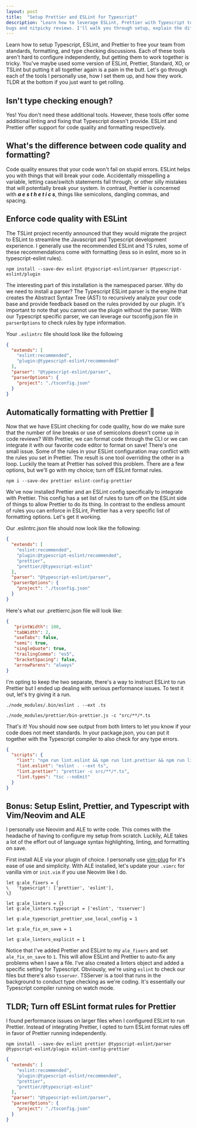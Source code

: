 ```yaml
---
layout: post
title:  "Setup Prettier and ESLint for Typescript"
description: "Learn how to leverage ESLint, Prettier with Typescript to reduce
bugs and nitpicky reviews. I'll walk you through setup, explain the differences"
---
```


Learn how to setup Typescript, ESLint, and Prettier to free your team from
standards, formatting, and type checking discussions. Each of these tools
aren't hard to configure independently, but getting them to work together is
tricky. You've maybe used some version of ESLint, Prettier, Standard, XO, or
TSLint but putting it all together again is a pain in the butt. Let's go through
each of the tools I personally use, how I set them up, and how they work. TLDR
at the bottom if you just want to get rolling.

<!--break-->

## Isn't type checking enough?
Yes! You don't need these additional tools. However, these tools offer some
additional linting and fixing that Typescript doesn't provide. ESLint and
Prettier offer support for code quality and formatting respectively.

## What's the difference between code quality and formatting?
Code quality ensures that your code won't fail on stupid errors. ESLint helps
you with things that will break your code. Accidentally misspelling a variable,
letting case/switch statements fall through, or other silly mistakes that will
potentially break your system. In contrast, Prettier is concerned with **_a e s t
h e t i c s_**, things like semicolons, dangling commas, and spacing.

## Enforce code quality with ESLint
The TSLint project recently announced that they would migrate the project to
ESLint to streamline the Javascript and Typescript development experience. I
generally use the recommended ESLint and TS rules, some of these
recommendations come with formatting (less so in eslint, more so in
typescript-eslint rules).

`npm install --save-dev eslint @typscript-eslint/parser
@typescript-eslint/plugin`

The interesting part of this installation is the namespaced parser. Why do we
need to install a parser? The Typescript ESLint parser is the engine that
creates the Abstract Syntax Tree (AST) to recursively analyze your code base
and provide feedback based on the rules provided by our plugin. It's important
to note that you cannot use the plugin without the parser. With our Typescript
specific parser, we can leverage our tsconfig.json file in `parserOptions` to
check rules by type information.

Your `.eslintrc` file should look like the following

```json
{
  "extends": [
    "eslint:recommended",
    "plugin:@typescript-eslint/recommended"
  ],
  "parser": "@typescript-eslint/parser",
  "parserOptions": {
    "project": "./tsconfig.json"
  }
}
```

## Automatically formatting with Prettier 💅
Now that we have ESLint checking for code quality, how do we make sure that the
number of line breaks or use of semicolons doesn't come up in code reviews?
With Prettier, we can format code through the CLI or we can integrate it with
our favorite code editor to format on save! There's one small issue. Some of
the rules in your ESLint configuration may conflict with the rules you set in
Prettier. The result is one tool overriding the other in a loop. Luckily the
team at Prettier has solved this problem. There are a few options, but we'll go
with my choice; turn off ESLint format rules.

`npm i --save-dev prettier eslint-config-prettier`

We've now installed Prettier and an ESLint config specifically to integrate
with Prettier. This config has a set list of rules to turn off on the ESLint
side of things to allow Prettier to do its thing. In contrast to the endless
amount of rules you can enforce in ESLint, Prettier has a very specific list of
formatting options. Let's get it working.

Our .eslintrc.json file should now look like the following:

```json
{
  "extends": [
    "eslint:recommended",
    "plugin:@typescript-eslint/recommended",
    "prettier",
    "prettier/@typescript-eslint"
  ],
  "parser": "@typescript-eslint/parser",
  "parserOptions": {
    "project": "./tsconfig.json"
  }
}
```

Here's what our .prettierrc.json file will look like:
```json
{
   "printWidth": 100,
   "tabWidth": 2,
   "useTabs": false,
   "semi": true,
   "singleQuote": true,
   "trailingComma": "es5",
   "bracketSpacing": false,
   "arrowParens": "always"
}
```

I'm opting to keep the two separate, there's a way to instruct ESLint to run
Prettier but I ended up dealing with serious performance issues. To test it
out, let's try giving it a run.

`./node_modules/.bin/eslint . --ext .ts`

`./node_modules/prettier/bin-prettier.js -c "src/**/*.ts`

That's it! You should now see output from both linters to let you know if your
code does not meet standards. In your package.json, you can put it together
with the Typescript compiler to also check for any type errors.

```json
{
  "scripts": {
    "lint": "npm run lint.eslint && npm run lint.prettier && npm run lint.types",
    "lint.eslint": "eslint . --ext ts",
    "lint.prettier": "prettier -c src/**/*.ts",
    "lint.types": "tsc --noEmit"
  }
}
```

## Bonus: Setup Eslint, Prettier, and Typescript with Vim/Neovim and ALE
I personally use Neovim and ALE to write code. This comes with the headache of
having to configure my setup from scratch. Luckily, ALE takes a lot of the
effort out of language syntax highlighting, linting, and formatting on save.

First install ALE via your plugin of choice. I personally use
[vim-plug](https://github.com/junegunn/vim-plug) for it's ease of use and
simplicity. With ALE installed, let's update your `.vimrc` for vanilla vim or
`init.vim` if you use Neovim like I do.

```vim
let g:ale_fixers = {
\   'typescript': ['prettier', 'eslint'],
\}

let g:ale_linters = {}
let g:ale_linters.typescript = ['eslint', 'tsserver']

let g:ale_typescript_prettier_use_local_config = 1

let g:ale_fix_on_save = 1

let g:ale_linters_explicit = 1
```

Notice that I've added Prettier and ESLint to my `ale_fixers` and set
`ale_fix_on_save` to `1`. This will allow ESLint and Prettier to auto-fix any
problems when I save a file. I've also created a linters object and added a
specific setting for Typescript. Obviously, we're using `eslint` to check our
files but there's also `tsserver`. TSServer is a tool that runs in the
background to conduct type checking as we're coding. It's essentially our
Typescript compiler running on watch mode.

## TLDR; Turn off ESLint format rules for Prettier
I found performance issues on larger files when I configured ESLint to run
Prettier. Instead of integrating Prettier, I opted to turn ESLint format rules
off in favor of Prettier running independently.

`npm install --save-dev eslint prettier @typscript-eslint/parser
@typscript-eslint/plugin eslint-config-prettier`

```json
{
  "extends": [
    "eslint:recommended",
    "plugin:@typescript-eslint/recommended",
    "prettier",
    "prettier/@typescript-eslint"
  ],
  "parser": "@typescript-eslint/parser",
  "parserOptions": {
    "project": "./tsconfig.json"
  }
}

```

